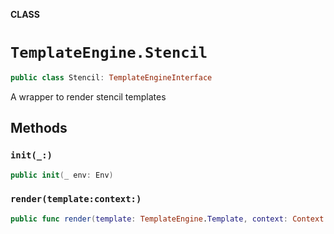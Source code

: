 **CLASS**

# `TemplateEngine.Stencil`

```swift
public class Stencil: TemplateEngineInterface
```

A wrapper to render stencil templates

## Methods
### `init(_:)`

```swift
public init(_ env: Env)
```

### `render(template:context:)`

```swift
public func render(template: TemplateEngine.Template, context: Context.Output) throws -> String
```
